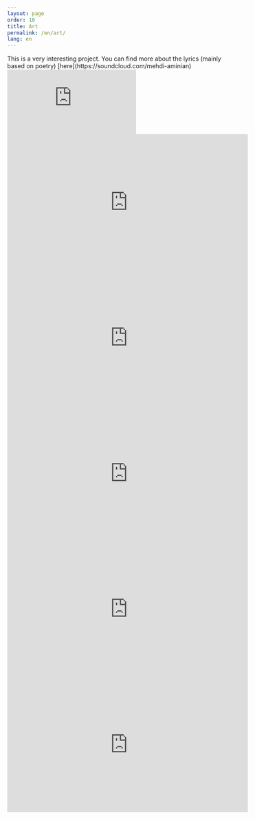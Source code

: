 ```yaml
---
layout: page
order: 10
title: Art
permalink: /en/art/
lang: en
---
```


<div class="begin-video"></div>
This is a very interesting project. You can find more about the lyrics (mainly based on poetry) [here](https://soundcloud.com/mehdi-aminian)
<iframe align="left" src="https://www.youtube.com/embed/tlJJZrriAVI" frameborder="0" allow="accelerometer; autoplay; clipboard-write; encrypted-media; gyroscope; picture-in-picture" allowfullscreen></iframe>
<div class="end-video"></div>
<br>


<iframe width="560" height="315" src="https://www.youtube.com/embed/1JYjcwW9MmM" title="YouTube video player" frameborder="0" allow="accelerometer; autoplay; clipboard-write; encrypted-media; gyroscope; picture-in-picture" allowfullscreen></iframe>

<iframe width="560" height="315" src="https://www.youtube.com/embed/IKjCiENbWoU" title="YouTube video player" frameborder="0" allow="accelerometer; autoplay; clipboard-write; encrypted-media; gyroscope; picture-in-picture" allowfullscreen></iframe>

<iframe width="560" height="315" src="https://www.youtube.com/embed/w31VXC9AMts" title="YouTube video player" frameborder="0" allow="accelerometer; autoplay; clipboard-write; encrypted-media; gyroscope; picture-in-picture" allowfullscreen></iframe>

<iframe width="560" height="315" src="https://www.youtube.com/embed/ACfwgBqPN8E" title="YouTube video player" frameborder="0" allow="accelerometer; autoplay; clipboard-write; encrypted-media; gyroscope; picture-in-picture" allowfullscreen></iframe>

<iframe width="560" height="315" src="https://www.youtube.com/embed/aUeysGoPFTk" title="YouTube video player" frameborder="0" allow="accelerometer; autoplay; clipboard-write; encrypted-media; gyroscope; picture-in-picture" allowfullscreen></iframe>
